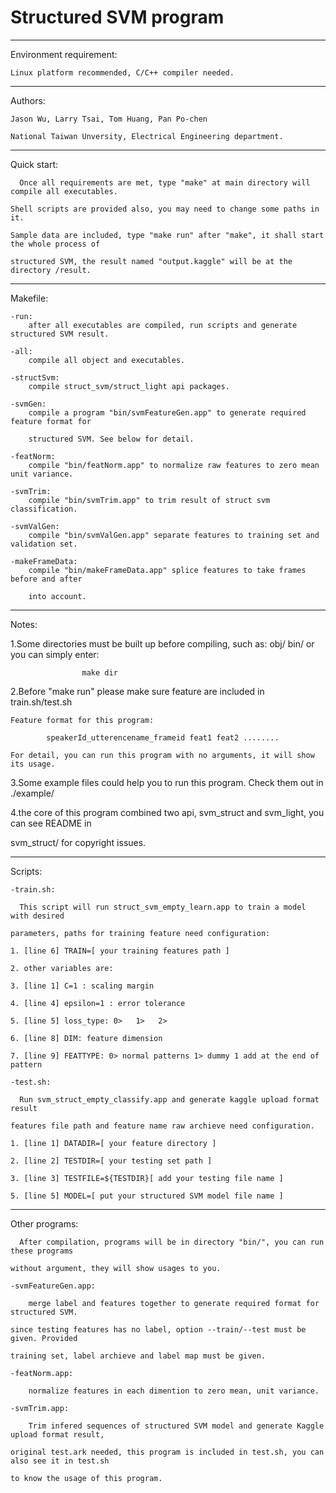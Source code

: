 # 				Structured SVM program

---------------------------------------------------------------------------------------------------

Environment requirement:  

	Linux platform recommended, C/C++ compiler needed.  

---------------------------------------------------------------------------------------------------  

Authors:

	Jason Wu, Larry Tsai, Tom Huang, Pan Po-chen  

	National Taiwan Unversity, Electrical Engineering department.  

---------------------------------------------------------------------------------------------------

Quick start:

	  Once all requirements are met, type "make" at main directory will compile all executables.

	Shell scripts are provided also, you may need to change some paths in it.

	Sample data are included, type "make run" after "make", it shall start the whole process of

	structured SVM, the result named "output.kaggle" will be at the directory /result.

---------------------------------------------------------------------------------------------------	

Makefile:

	-run:
		after all executables are compiled, run scripts and generate structured SVM result.	

	-all:
		compile all object and executables.

	-structSvm:
		compile struct_svm/struct_light api packages.

	-svmGen:
		compile a program "bin/svmFeatureGen.app" to generate required feature format for

		structured SVM. See below for detail.

	-featNorm:
		compile "bin/featNorm.app" to normalize raw features to zero mean unit variance.

	-svmTrim:
		compile "bin/svmTrim.app" to trim result of struct svm classification.

	-svmValGen:
		compile "bin/svmValGen.app" separate features to training set and validation set.

	-makeFrameData:	
		compile "bin/makeFrameData.app" splice features to take frames before and after

		into account.
----------------------------------------------------------------------------------------------------

Notes:

1.Some directories must be built up before compiling, such as: obj/ bin/ or you can simply enter:  

					make dir  

2.Before "make run" please make sure feature are included in train.sh/test.sh

	Feature format for this program:
		
			speakerId_utterencename_frameid feat1 feat2 ........  
	
	For detail, you can run this program with no arguments, it will show its usage.  

3.Some example files could help you to run this program. Check them out in ./example/  

4.the core of this program combined two api, svm_struct and svm_light, you can see README in

  svm_struct/ for copyright issues.  
 
----------------------------------------------------------------------------------------------------- 

Scripts:

	-train.sh:
		
	  This script will run struct_svm_empty_learn.app to train a model with desired 
	
	parameters, paths for training feature need configuration:

	1. [line 6] TRAIN=[ your training features path ]

	2. other variables are:
	
	3. [line 1] C=1 : scaling margin
	
	4. [line 4] epsilon=1 : error tolerance
	
	5. [line 5] loss_type: 0>   1>   2>

	6. [line 8] DIM: feature dimension    

	7. [line 9] FEATTYPE: 0> normal patterns 1> dummy 1 add at the end of pattern
	
	-test.sh:
	  
	  Run svm_struct_empty_classify.app and generate kaggle upload format result
	
	features file path and feature name raw archieve need configuration.

	1. [line 1] DATADIR=[ your feature directory ]

	2. [line 2] TESTDIR=[ your testing set path ]

	3. [line 3] TESTFILE=${TESTDIR}[ add your testing file name ]

	5. [line 5] MODEL=[ put your structured SVM model file name ]

------------------------------------------------------------------------------------------------------

Other programs:

	  After compilation, programs will be in directory "bin/", you can run these programs

	without argument, they will show usages to you.

	-svmFeatureGen.app:
		
		merge label and features together to generate required format for structured SVM.
	
	since testing features has no label, option --train/--test must be given. Provided 

	training set, label archieve and label map must be given.
	
	-featNorm.app:

		normalize features in each dimention to zero mean, unit variance.

	-svmTrim.app:

		Trim infered sequences of structured SVM model and generate Kaggle upload format result,

	original test.ark needed, this program is included in test.sh, you can also see it in test.sh
	
	to know the usage of this program.
